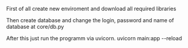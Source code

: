 First of all create new enviroment and download all required libraries

Then create database and change the login, password and name of database at core/db.py

After this just run the programm via uvicorn. uvicorn main:app --reload
